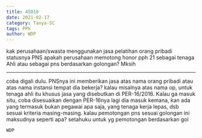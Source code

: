```yaml
---
title: 45010
date: 2021-02-17
category: Tanya-SC
tags: PPh
author: WDP
---
```


kak perusahaan/swasta menggunakan jasa pelatihan orang pribadi statusnya PNS apakah perusahaan memotong honor pph 21 sebagai tenaga Ahli atau sebagai pns berdasarkan golongan? Mksih

---

coba digali dulu. PNSnya ini memberikan jasa atas nama orang pribadi atau atas nama instansi tempat dia bekerja? kalau misalnya atas nama op, untuk tenaga ahli itu khusus jasa yang disebutkan di PER-16/2016. Kalau ga masuk situ, coba disesuaikan dengan PER-16nya lagi dia masuk kemana, kan ada yang termasuk bukan pegawai apa saja, yang tenaga kerja lepas, dsb sesuai kriteria masing-masing. kalau pemotongan pns sesuai golongan ini maksudnya seperti apa? setahuku untuk yg pemotongan berdasarkan gol

`WDP`
